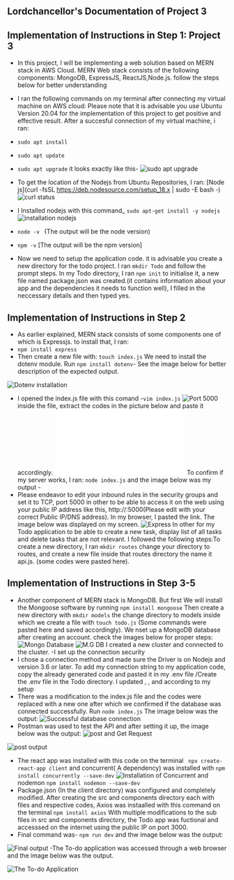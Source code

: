 ## Lordchancellor's Documentation of Project 3

## Implementation of Instructions in Step 1: Project 3
- In this project, I will be implementing a web solution based on MERN stack in AWS Cloud. MERN Web stack consists of the following components: MongoDB, ExpressJS, ReactJS,Node.js. follow the steps below for better understanding
- I ran the following commands on my terminal after connecting my virtual machine on AWS cloud: Please note that it is advisable you use Ubuntu Version 20.04 for the implementation of this project to get positive and effective result. After a succesful connection of my virtual machine, i ran:
- `sudo apt install`
- `sudo apt update`
- `sudo apt upgrade` it looks exactly like this-
 ![sudo apt upgrade](./images/sudo%20apt%20upgrade.PNG)
- To get the location of the Nodejs from Ubuntu Repositories, I ran: [Node js](curl -fsSL https://deb.nodesource.com/setup_18.x | sudo -E bash -) 
![curl status](./Images/curl%20status.PNG)

- I Installed nodejs with this command_ `sudo apt-get install -y nodejs`
 ![installation nodejs](./Images/nodejs%20installation.PNG)
- `node -v ` (The output will be the node version)
- `npm -v` [The output will be the npm version]
- Now we need to setup the application code. it is advisable you create a new directory for the todo project. I ran `mkdir Todo` and follow the prompt steps. In my Todo directory, I ran `npm init` to initialise it, a new file named package.json was created.(it contains information about your app and the dependencies it needs to function well), I filled in the neccessary details and then typed yes.
## Implementation of Instructions in Step 2
- As earlier explained, MERN stack consists of some components one of which is Expressjs. to install that, I ran:
- `npm install express`
- Then create a new file with: `touch index.js` 
We need to install the dotenv module. Run `npm install dotenv`- See the image below for better description of the expected output. 

![Dotenv installation](./images/npm%20installation%20dotenv.PNG)
-  I opened the index.js file with this comand -`vim index.js`
 ![Port 5000](./images/Port%205000.PNG)
 inside the file, extract the codes in the picture below and paste it accordingly. 
 ![Index.js](./images/vim%20index.js)
To confirm if my server works, I ran: `node index.js` and the image below was my output - 
- Please endeavor to edit your inbound rules in the security groups and set it to TCP, port 5000 in other to be able to access it on the web using your public IP address like this, http://<PublicIP-or-PublicDNS>:5000(Please edit with your correct Public IP/DNS address). In my browser, I pasted the link. The image below was displayed on my screen.
 ![Express](./images/Welcome%20to%20Express.PNG)
 In other for my Todo application to be able to create a new task, display list of all tasks and delete tasks that are not relevant. I followed the following steps:To create a new directory, I ran `mkdir routes` change your directory to routes, and create a new file inside that routes directory the name it api.js. (some codes were pasted here).
## Implementation of Instructions in Step 3-5
- Another component of MERN stack is MongoDB. But first We will install the Mongoose software by running `npm install mongoose` Then create a new directory with `mkdir models` the change directory to models inside which we create a file with `touch todo.js` (Some commands were pasted here and saved accordingly). We nset up a MongoDB database after creating an account. check the images below for proper steps:
 ![Mongo Database](./images/Setting%20up%20MongoDB%20Database.PNG) 
 ![M.G DB](./images/Continuation.PNG)
 I created a new cluster and connected to the cluster. 
-I set up the connection security
- I chose a connection method and made sure the Driver is on Nodejs and version 3.6 or later. To add my connection string to my application code, copy the already generated code and pasted it in my .env file /Create the .env file in the Todo directory. I  updated <username>, <password>, <network-address> and <database> according to my setup
- There was a modification to the index.js file and the codes were replaced with a new one after which we confirmed if the database was connected successfully. Run `node index.js` The image below was the output:
 ![Successful database connection](./images/Successful%20database%20connection.PNG)
-  Postman was used to test the API and after setting it up, the image below was the output:
![post and Get Request](./images/Post%20andGet%20request.PNG)

![post output](./images/Postman%20Output.PNG)
- The react app was installed with this code on the terminal ` npx create-react-app client` and concurrent( A dependency) was installed with `npm install concurrently --save-dev` 
![Installation of Concurrent](./images/Installation%20of%20Concurrent.PNG) 
  and  nodemon `npm install nodemon --save-dev` 
- Package.json (In the client directory) was configured and completely modified. After creating the src and components directory each with files and respective codes, Axios was instaalled with this command on the terminal `npm install axios`  With multiple modifications to the sub files in src and components directory, the Todo app was fuctional and accesssed on the internet using the public IP on port 3000. 
- Final command was- `npm run dev` and thw image below was the output:

![Final output](./images/npm%20run%20dev%20final%20output.PNG)
-The To-do application was accessed through a web browser and the image below was the output. 

![The To-do Application](./images/My%20Todo%20Application!.PNG)